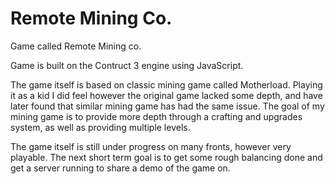 # Remote Mining Co.
Game called Remote Mining co. 

Game is built on the Contruct 3 engine using JavaScript.

The game itself is based on classic mining game called Motherload. Playing it as a kid I did feel however the original game lacked some depth, and have later found that similar mining game has had the same issue. 
The goal of my mining game is to provide more depth through a crafting and upgrades system, as well as providing multiple levels. 

The game itself is still under progress on many fronts, however very playable. The next short term goal is to get some rough balancing done and get a server running to share a demo of the game on. 
